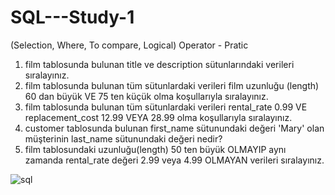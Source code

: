# SQL---Study-1
(Selection,  Where,  To compare, Logical) Operator - Pratic

1. film tablosunda bulunan title ve description sütunlarındaki verileri sıralayınız.
2. film tablosunda bulunan tüm sütunlardaki verileri film uzunluğu (length) 60 dan büyük VE 75 ten küçük olma koşullarıyla sıralayınız.
3. film tablosunda bulunan tüm sütunlardaki verileri rental_rate 0.99 VE replacement_cost 12.99 VEYA 28.99 olma koşullarıyla sıralayınız.
4. customer tablosunda bulunan first_name sütunundaki değeri 'Mary' olan müşterinin last_name sütunundaki değeri nedir?
5. film tablosundaki uzunluğu(length) 50 ten büyük OLMAYIP aynı zamanda rental_rate değeri 2.99 veya 4.99 OLMAYAN verileri sıralayınız.

![sql](https://media.istockphoto.com/id/1399944678/tr/foto%C4%9Fraf/multiple-database-is-placed-on-relational-database-tables-with-server-room-and-datacenter.webp?s=1024x1024&w=is&k=20&c=EG2XS4jnArHRq0zucT4TRPLkKpWg0X_MDC67u8QPbGw=)
